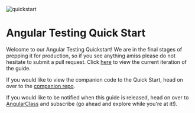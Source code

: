 ![quickstart](https://cloud.githubusercontent.com/assets/590361/7921189/978525e4-0858-11e5-9caa-db620ca898bb.jpg)

Angular Testing Quick Start
===========

Welcome to our Angular Testing Quickstart! We are in the final stages of prepping it for production, so if you see anything amiss please do not hesitate to submit a pull request. Click [here](http://angularclass.github.io/angular-testing-quick-start-guide/) to view the current iteration of the guide.

If you would like to view the companion code to the Quick Start, head on over to the [companion repo](https://github.com/angularclass/angular-testing-quick-start).

If you would like to be notified when this guide is released, head on over to [AngularClass](http://angularclass.com/member-join/) and subscribe (go ahead and explore while you're at it!).

